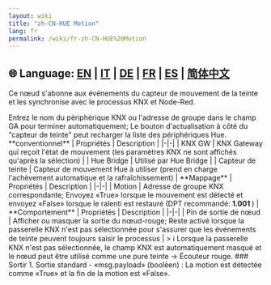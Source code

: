 ```yaml
---
layout: wiki
title: "zh-CN-HUE Motion"
lang: fr
permalink: /wiki/fr-zh-CN-HUE%20Motion
---
```

🌐 Language: [EN](https://supergiovane.github.io/node-red-contrib-knx-ultimate/wiki/HUE%20Motion) | [IT](https://supergiovane.github.io/node-red-contrib-knx-ultimate/wiki/it-HUE%20Motion) | [DE](https://supergiovane.github.io/node-red-contrib-knx-ultimate/wiki/de-HUE%20Motion) | [FR](https://supergiovane.github.io/node-red-contrib-knx-ultimate/wiki/fr-HUE%20Motion) | [ES](https://supergiovane.github.io/node-red-contrib-knx-ultimate/wiki/es-HUE%20Motion) | [简体中文](https://supergiovane.github.io/node-red-contrib-knx-ultimate/wiki/zh-CN-HUE%20Motion)
---
<p> Ce nœud s'abonne aux événements du capteur de mouvement de la teinte et les synchronise avec le processus KNX et Node-Red.</p>
Entrez le nom du périphérique KNX ou l'adresse de groupe dans le champ GA pour terminer automatiquement; Le bouton d'actualisation à côté du "capteur de teinte" peut recharger la liste des périphériques Hue.
**conventionnel**
| Propriétés | Description |
|-|-|
| KNX GW | KNX Gateway qui reçoit l'état de mouvement (les paramètres KNX ne sont affichés qu'après la sélection) |
| Hue Bridge | Utilisé par Hue Bridge |
| Capteur de teinte | Capteur de mouvement Hue à utiliser (prend en charge l'achèvement automatique et la rafraîchissement) |
**Mappage**
| Propriétés | Description |
|-|-|
| Motion | Adresse de groupe KNX correspondante; Envoyez «True» lorsque le mouvement est détecté et envoyez «False» lorsque le ralenti est restauré (DPT recommandé: <b> 1.001 </b>) |
**Comportement**
| Propriétés | Description |
|-|-|
| Pin de sortie de nœud | Afficher ou masquer la sortie du nœud-rouge; Reste activé lorsque la passerelle KNX n'est pas sélectionnée pour s'assurer que les événements de teinte peuvent toujours saisir le processus |
> ℹ️ Lorsque la passerelle KNX n'est pas sélectionnée, le champ KNX est automatiquement masqué et le nœud peut être utilisé comme une pure teinte → Écouteur rouge.
### Sortir
1. Sortie standard - «msg.payload» (booléen)
: La motion est détectée comme «True» et la fin de la motion est «False».
